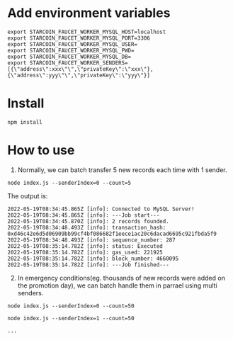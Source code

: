# Add environment variables

```
export STARCOIN_FAUCET_WORKER_MYSQL_HOST=localhost
export STARCOIN_FAUCET_WORKER_MYSQL_PORT=3306
export STARCOIN_FAUCET_WORKER_MYSQL_USER=
export STARCOIN_FAUCET_WORKER_MYSQL_PWD=
export STARCOIN_FAUCET_WORKER_MYSQL_DB=
export STARCOIN_FAUCET_WORKER_SENDERS=[{\"address\":xxx\"\",\"privateKey\":\"xxx\"},{\"address\":yyy\"\",\"privateKey\":\"yyy\"}]
```

# Install

```
npm install
```

# How to use

1. Normally, we can batch transfer 5 new records each time with 1 sender.

```
node index.js --senderIndex=0 --count=5
```

The output is:

```
2022-05-19T08:34:45.865Z [info]: Connected to MySQL Server!
2022-05-19T08:34:45.865Z [info]: ---Job start---
2022-05-19T08:34:45.870Z [info]: 2 records founded.
2022-05-19T08:34:48.493Z [info]: transaction_hash: 0xd46c42e6d5d06909bb99cf4bf086682f1eece1ac20c6dacad6695c921fbda5f9
2022-05-19T08:34:48.493Z [info]: sequence_number: 287
2022-05-19T08:35:14.782Z [info]: status: Executed
2022-05-19T08:35:14.782Z [info]: gas_used: 221925
2022-05-19T08:35:14.782Z [info]: block_number: 4660095
2022-05-19T08:35:14.782Z [info]: ---Job finished---
```

2. In emergency conditions(eg. thousands of new records were added on the promotion day), we can batch handle them in parrael using multi senders.

```
node index.js --senderIndex=0 --count=50

node index.js --senderIndex=1 --count=50

...

```
